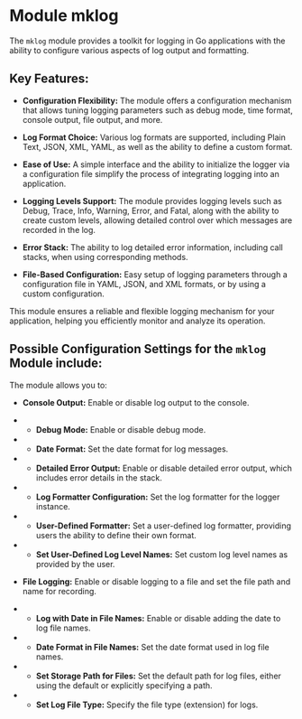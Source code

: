 # Module mklog

The `mklog` module provides a toolkit for logging in Go applications with the ability to configure various aspects of log output and formatting.

## Key Features:

-   **Configuration Flexibility:** The module offers a configuration mechanism that allows tuning logging parameters such as debug mode, time format, console output, file output, and more.
    
-   **Log Format Choice:** Various log formats are supported, including Plain Text, JSON, XML, YAML, as well as the ability to define a custom format.
    
-   **Ease of Use:** A simple interface and the ability to initialize the logger via a configuration file simplify the process of integrating logging into an application.
    
-   **Logging Levels Support:** The module provides logging levels such as Debug, Trace, Info, Warning, Error, and Fatal, along with the ability to create custom levels, allowing detailed control over which messages are recorded in the log.
    
-   **Error Stack:** The ability to log detailed error information, including call stacks, when using corresponding methods.
    
-   **File-Based Configuration:** Easy setup of logging parameters through a configuration file in YAML, JSON, and XML formats, or by using a custom configuration.
    
This module ensures a reliable and flexible logging mechanism for your application, helping you efficiently monitor and analyze its operation.

## Possible Configuration Settings for the `mklog` Module include:

The module allows you to:
-   **Console Output:** Enable or disable log output to the console.
- -   **Debug Mode:** Enable or disable debug mode.
- -  **Date Format:** Set the date format for log messages.
 - -   **Detailed Error Output:** Enable or disable detailed error output, which includes error details in the stack.
  
- -   **Log Formatter Configuration:** Set the log formatter for the logger instance.
    
- -  **User-Defined Formatter:** Set a user-defined log formatter, providing users the ability to define their own format.
    
- -  **Set User-Defined Log Level Names:** Set custom log level names as provided by the user.

 -  **File Logging:** Enable or disable logging to a file and set the file path and name for recording.
-  -  **Log with Date in File Names:** Enable or disable adding the date to log file names.
- -  **Date Format in File Names:** Set the date format used in log file names.
    
- -  **Set Storage Path for Files:** Set the default path for log files, either using the default or explicitly specifying a path.
    
-  - **Set Log File Type:** Specify the file type (extension) for logs.
